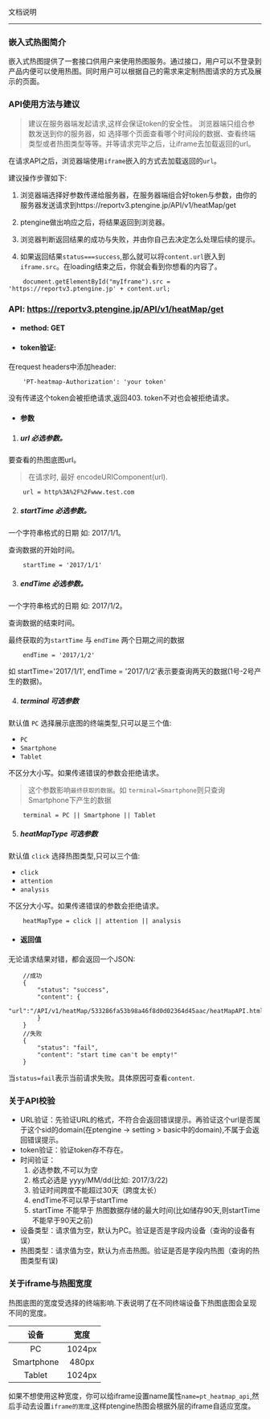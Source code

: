 文档说明

---

### 嵌入式热图简介

嵌入式热图提供了一套接口供用户来使用热图服务。通过接口，用户可以不登录到产品内便可以使用热图。同时用户可以根据自己的需求来定制热图请求的方式及展示的页面。

### API使用方法与建议

>建议在服务器端发起请求,这样会保证token的安全性。
浏览器端只组合参数发送到你的服务器，如 选择哪个页面查看哪个时间段的数据、查看终端类型或者热图类型等等。并等请求完毕之后，让iframe去加载返回的url。

在请求API之后，浏览器端使用`iframe`嵌入的方式去加载返回的`url`。

建议操作步骤如下:

1. 浏览器端选择好参数传递给服务器，在服务器端组合好token与参数，由你的服务器发送请求到https://reportv3.ptengine.jp/API/v1/heatMap/get

2. ptengine做出响应之后，将结果返回到浏览器。

3. 浏览器判断返回结果的成功与失败，并由你自己去决定怎么处理后续的提示。

4. 如果返回结果`status===success`,那么就可以将`content.url`嵌入到`iframe.src`。在loading结束之后，你就会看到你想看的内容了。
```
    document.getElementById("myIframe").src = 'https://reportv3.ptengine.jp' + content.url;
```

### API: https://reportv3.ptengine.jp/API/v1/heatMap/get

* #### method: GET

* #### token验证:
在request headers中添加header:
```
    'PT-heatmap-Authorization': 'your token' 
```
没有传递这个token会被拒绝请求,返回403.
token不对也会被拒绝请求。
* #### 参数

1. ##### url 必选参数。

要查看的热图底图url。
> 在请求时, 最好 encodeURIComponent(url).

```
    url = http%3A%2F%2Fwww.test.com
```

2. ##### startTime 必选参数。

一个字符串格式的日期 如: 2017/1/1。

查询数据的开始时间。

```
    startTime = '2017/1/1'
```

3. ##### endTime 必选参数。

一个字符串格式的日期 如: 2017/1/2。

查询数据的结束时间。

最终获取的为`startTime` 与 `endTime` 两个日期之间的数据

```
    endTime = '2017/1/2'
```

如 startTime='2017/1/1', endTime = '2017/1/2'表示要查询两天的数据(1号-2号产生的数据)。

4. ##### terminal 可选参数

默认值 `PC`
选择展示底图的终端类型,只可以是三个值: 

* `PC`
* `Smartphone`
* `Tablet`

不区分大小写。如果传递错误的参数会拒绝请求。

> 这个参数影响`最终获取的数据`。如 `terminal=Smartphone`则只查询Smartphone下产生的数据

```
    terminal = PC || Smartphone || Tablet
```

5. ##### heatMapType 可选参数
默认值 `click`
选择热图类型,只可以三个值: 

* `click`
* `attention`
* `analysis`

不区分大小写。如果传递错误的参数会拒绝请求。

```
    heatMapType = click || attention || analysis
```

* #### 返回值

无论请求结果对错，都会返回一个JSON:

```
    //成功
    {
        "status": "success",
        "content": {
            "url":"/API/v1/heatMap/533286fa53b98a46f8d0d02364d45aac/heatMapAPI.html"
        }
    }
    //失败
    {
        "status": "fail",
        "content": "start time can't be empty!"
    }
```
当`status=fail`表示当前请求失败。具体原因可查看`content`.

### 关于API校验

* URL验证：先验证URL的格式，不符合会返回错误提示。再验证这个url是否属于这个sid的domain(在ptengine -> setting > basic中的domain),不属于会返回错误提示。
* token验证：验证token存不存在。
* 时间验证：
    1. 必选参数,不可以为空
    2. 格式必选是 yyyy/MM/dd(比如: 2017/3/22)
    3. 验证时间跨度不能超过30天（跨度太长）
    4. endTime不可以早于startTime
    5. startTime 不能早于 热图数据存储的最大时间(比如储存90天,则startTime不能早于90天之前)
* 设备类型：请求值为空，默认为PC。验证是否是字段内设备（查询的设备有误）
* 热图类型：请求值为空，默认为点击热图。验证是否是字段内热图（查询的热图类型有误)

### 关于iframe与热图宽度

热图底图的宽度受选择的终端影响.下表说明了在不同终端设备下热图底图会呈现不同的宽度。

|设备|宽度|
|:--:|:--:|
|PC|1024px|
|Smartphone|480px|
|Tablet|1024px|

如果不想使用这种宽度，你可以给iframe设置name属性`name=pt_heatmap_api`,然后手动去设置`iframe的宽度`,这样ptengine热图会根据外层的iframe自适应宽度。

